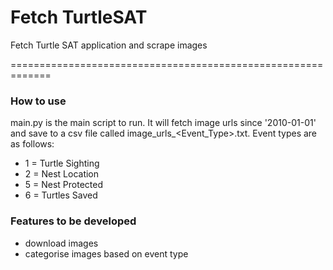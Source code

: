 # Fetch TurtleSAT
Fetch Turtle SAT application and scrape images

=============================================================

### How to use

main.py is the main script to run. It will fetch image urls since '2010-01-01' and save to a csv file called image_urls_<Event_Type>.txt.
Event types are as follows:

- 1 = Turtle Sighting
- 2 = Nest Location
- 5 = Nest Protected
- 6 = Turtles Saved

### Features to be developed

- download images
- categorise images based on event type


